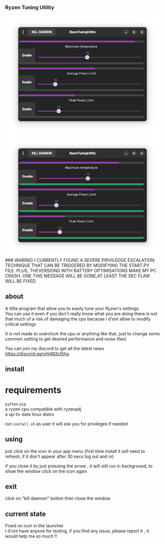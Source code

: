 ### Ryzen Tuning Utility

<img src="screens/1.png">  
<img src="screens/2.png">  
### WARINIG
I CURRENTLY FOUND A SEVERE PRIVILEDGE ESCALATION TECHNIQUE THAT CAN BE TRIGGERED BY MODIFYING THE START.PY FILE.  
PLUS, THEVERSIONS WITH BATTERY OPTIMISATIONS MAKE MY PC CRASH.   
ONE THIS MESSAGE WILL BE GONE,AT LEAST THE SEC FLAW WILL BE FIXED.

## about
A little program that allow you to easily tune your Ryzen's settings.    
You can use it even if you don't really know what you are doing there is not that much of a risk of damaging the cpu because i d'ont allow to modify critical settings

It is not made to overclock the cpu or anything like that, just to change some common setting to get desired performance and noise (fan)

You can join my discord to get all the latest news https://discord.gg/vHnM2vt5hu 

## install
# requirements
`python` `pip`    
a ryzen cpu compatible with ryzenadj  
a up-to-date linux distro

run `install.sh` as user
it will ask you for privileges if needed

## using
just click on the icon in your app menu (first time install it will need to refresh, if it don't appear after 30 secs log out and in)

if you close it by just pressing the arrow , it will still run in background, to show the window click on the icon again

## exit
click on "kill daemon" button then close the window

## current state
Fixed no icon in the launcher  
I d'ont have anyone for testing, if you find any issue, please report it , it would help me so much !!
